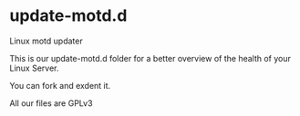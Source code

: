# update-motd.d
Linux motd updater

This is our update-motd.d folder for a better overview of the health of your Linux Server.

You can fork and exdent it.

All our files are GPLv3
